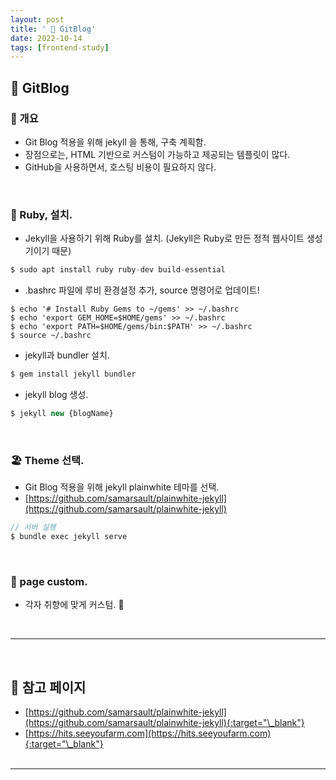 ```yaml
---
layout: post
title: ' 🎊 GitBlog'
date: 2022-10-14
tags: [frontend-study]
---
```


## 🛶 GitBlog

### 🗿 개요

- Git Blog 적용을 위해 jekyll 을 통해, 구축 계획함.
- 장점으로는, HTML 기반으로 커스텀이 가능하고 제공되는 템플릿이 많다.
- GitHub을 사용하면서, 호스팅 비용이 필요하지 않다.

<br/>

### 🧯 Ruby, 설치.

- Jekyll을 사용하기 위해 Ruby를 설치. (Jekyll은 Ruby로 만든 정적 웹사이트 생성기이기 때문)

```javascript
$ sudo apt install ruby ruby-dev build-essential
```

- .bashrc 파일에 루비 환경설정 추가, source 명령어로 업데이트!

```
$ echo '# Install Ruby Gems to ~/gems' >> ~/.bashrc
$ echo 'export GEM_HOME=$HOME/gems' >> ~/.bashrc
$ echo 'export PATH=$HOME/gems/bin:$PATH' >> ~/.bashrc
$ source ~/.bashrc
```

- jekyll과 bundler 설치.

```javascript
$ gem install jekyll bundler
```

- jekyll blog 생성.

```javascript
$ jekyll new {blogName}
```

<br/>

### 🏖 Theme 선택.

- Git Blog 적용을 위해 jekyll plainwhite 테마를 선택.
- [https://github.com/samarsault/plainwhite-jekyll](https://github.com/samarsault/plainwhite-jekyll)

```javascript
// 서버 실행
$ bundle exec jekyll serve
```

<br/>

### 🎠 page custom.

- 각자 취향에 맞게 커스텀. 🐝

<br/>

---

<br/>

## 🎫 참고 페이지

- [https://github.com/samarsault/plainwhite-jekyll](https://github.com/samarsault/plainwhite-jekyll){:target="\_blank"}
- [https://hits.seeyoufarm.com](https://hits.seeyoufarm.com){:target="\_blank"}
  <br/><br/>

---
